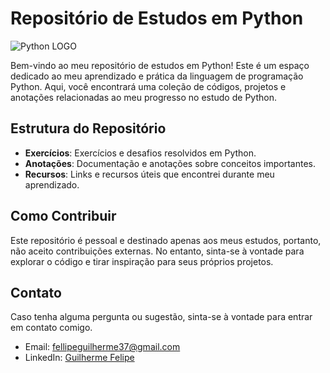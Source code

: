 # Repositório de Estudos em Python
![Python LOGO](https://banner2.cleanpng.com/20180412/kye/kisspng-python-programming-language-computer-programming-language-5acfdc3636bac7.8891188615235717662242.jpg)


Bem-vindo ao meu repositório de estudos em Python! Este é um espaço dedicado ao meu aprendizado e prática da linguagem de programação Python. Aqui, você encontrará uma coleção de códigos, projetos e anotações relacionadas ao meu progresso no estudo de Python.

## Estrutura do Repositório

- **Exercícios**: Exercícios e desafios resolvidos em Python.
- **Anotações**: Documentação e anotações sobre conceitos importantes.
- **Recursos**: Links e recursos úteis que encontrei durante meu aprendizado.

## Como Contribuir

Este repositório é pessoal e destinado apenas aos meus estudos, portanto, não aceito contribuições externas. No entanto, sinta-se à vontade para explorar o código e tirar inspiração para seus próprios projetos.

## Contato

Caso tenha alguma pergunta ou sugestão, sinta-se à vontade para entrar em contato comigo.

- Email: fellipeguilherme37@gmail.com
- LinkedIn: [Guilherme Felipe](https://www.linkedin.com/in/guilherme-felipe-dos-santos-b74b4721a?lipi=urn%3Ali%3Apage%3Ad_flagship3_profile_view_base_contact_details%3BdBsU7X1%2FSyi7QvlvOUpB0Q%3D%3D)
